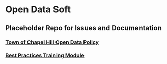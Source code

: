 # Open Data Soft
## Placeholder Repo for Issues and Documentation
### [Town of Chapel Hill Open Data Policy](https://github.com/townofchapelhill/TOCH_OpenData/blob/initial-setup/Open%20Data%20Policy.pdf)
### [Best Practices Training Module](https://github.com/townofchapelhill/TOCH_OpenData/blob/initial-setup/Training%20Module%20-%20Best%20Practices%20to%20Open%20your%20Data.pdf)
